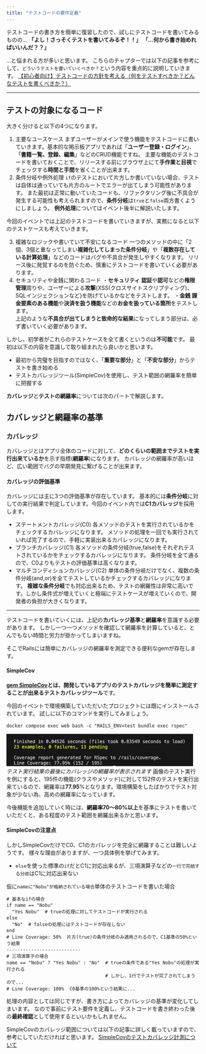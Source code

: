 ```yaml
---
title: "テストコードの要件定義"
---
```

テストコードの書き方を簡単に復習したので、試しにテストコードを書いてみるものの...
**「よし！さっそくテストを書いてみるぞ！！」**
**「...何から書き始めればいいんだ？？」**

...と悩まれる方が多いと思います。
こちらのチャプターでは以下の記事を参考にして、`どういうテストを書いていくべきか？`という内容を重点的に説明していきます。
[【初心者向け】テストコードの方針を考える（何をテストすべきか？どんなテストを書くべきか？）](https://qiita.com/jnchito/items/2a5d3e15761fd413657a)
- - -
## テストの対象になるコード
大きく分けると以下の4つになります。
1. 主要なユースケース
まずユーザーがメインで使う機能をテストコードに書いていきます。基本的な掲示板アプリであれば「**ユーザー登録・ログイン**」、「**書籍一覧、登録、編集**」などのCRUD機能ですね。
主要な機能のテストコードを書いておくことで、リリースする前にブラウザ上にて**手作業と目視**でチェックする**時間と手間**を省くことが出来ます。
2. 条件分岐や例外処理
`if`のテストにおいて片方しか書いていない場合、テストは自体は通っていても片方のルートでエラーが出てしまう可能性があります。
また最初は正常に動いていたコードも、リファクタリング後に不具合が発生する可能性も考えられますので、**条件分岐**は`true`と`false`両方書くようにしましょう。
**例外処理**についてはイベント後半に解説いたします。

今回のイベントでは上記のテストコードを書いていきますが、実務になると以下のテストケースも考えていきます。

3. 複雑なロジックや書いていて不安になるコード
一つのメソッドの中に「2個、3個と重なってしまい**複雑化してしまった条件分岐**」や「**複数存在している計算処理**」などのコードはバグや不具合が発生しやすくなります。
リリース後に発覚するのを防ぐため、慎重にテストコードを書いていく必要があります。
4. セキュリティや金銭に関わるコード
・**セキュリティ**
**認証**や**認可**などの**権限管理**周りや、ユーザーによる**攻撃**{XSS(クロスサイトスクリプティング)、SQLインジェクションなど}を防げているかなどをテストします。
・**金銭**
**課金要素のある機能**や**決済を扱う機能**などの**お金を扱っている箇所**をテストします。<br>
上記のような**不具合が出てしまうと致命的な結果**になってしまう部分は、必ず書いていく必要があります。

しかし、初学者がこれらのテストケースを全て書くというのは**不可能**です。
最初は以下の内容を意識して取り組まれたら良いかと思います。
- 最初から完璧を目指すのではなく、「**重要な部分**」と「**不安な部分**」からテストを書き始める
- テストカバレッジツール(SimpleCov)を使用し、テスト範囲の網羅率を簡単に把握する

**カバレッジ**と**テストの網羅率**については次のパートで解説します。
## カバレッジと網羅率の基準
### カバレッジ
カバレッジとはアプリ全体のコードに対して、**どのくらいの範囲までテストを実行出来ているか**を示す指標(**網羅率**)になります。
カバレッジの網羅率が高いほど、広い範囲でバグの早期発見に繋げることが出来ます。
#### カバレッジの評価基準
カバレッジには主に3つの評価基準が存在しています。
基本的には**条件分岐**に対しての実行結果で判定しています。今回のイベント内では**C1カバレッジ**を採用します。
- ステートメントカバレッジ(C0)
各メソッドのテストを実行されているかをチェックするカバレッジになります。
メソッドの処理を一回でも実行されていれば完了するので、手軽に実装出来るカバレッジになります。
- ブランチカバレッジ(C1)
各メソッドの条件分岐(true,false)をそれぞれテストされているかをチェックするカバレッジになります。
条件分岐を全て通るので、C0よりもテストの評価基準は高くなります。
- マルチコンディションカバレッジ(C2)
単体の条件分岐だけでなく、複数の条件分岐(and,or)を全てテストしているかチェックするカバレッジになります。
**複雑な条件分岐**でも対応出来るため、テストの網羅性は非常に高いです。しかし条件式が増えていくと極端にテストケースが増えていくので、開発者の負担が大きくなります。
- - -
テストコードを書いていくには、上記の**カバレッジ基準**と**網羅率**を意識する必要があります。
しかし一つ一つメソッドを確認して網羅率を計算していると、とんでもない時間と労力が掛かってしまいますね。

そこでRailsには簡単にカバレッジの網羅率を測定できる便利なgemが存在します。
#### SimpleCov
**[gem SimpleCov](https://github.com/simplecov-ruby/simplecov)**とは、開発しているアプリのテストカバレッジを簡単に測定することが出来る**テストカバレッジツール**です。

今回のイベントで環境構築していただいたプロジェクトには既にインストールされています。
試しに以下のコマンドを実行してみましょう。
```
docker compose exec web bash -c "RAILS_ENV=test bundle exec rspec"
```
![SimpleCovの実行結果](/images/super-introduction-rspec/10eeea68d154019360ffd0712df80d50.png)
*テスト実行結果の最後にカバレッジの網羅率が表示されます*
画像のテスト実行を例にすると、195件の機能(クラスやメソッド)に対して152件のテストを実行出来ているので、網羅率は**77.95**%となります。環境構築をしたばかりでテスト対象が少ない為、高めの網羅率になっています。

今後機能を追加していく時には、**網羅率70〜80%以上**を基準にテストを書いていただくと、ある程度のテスト範囲を網羅出来るかと思います。
#### SimpleCovの注意点
しかしSimpleCovだけでC0、C1のカバレッジを完全に網羅することは難しいようです。
様々な理由がありますが、一つ具体例を挙げてみます。
- `else`を使った標準の`if`だとC1に対応出来るが、三項演算子などの`一行で完結する分岐`はC1に対応出来ない

仮に`nameに"Nobu"が格納されている場合`単体のテストコードを書いた場合
```ruby:ifと三項演算子でのSimpleCovカバレッジ基準の違い
# 基本なifの場合
if name == "Nobu"
  "Yes Nobu"  # trueの処理に対してテストコードが実行される
else
  "No"  # falseの処理にはテストコードが存在しない
end
# Line Coverage: 50%  片方(true)の条件分岐のみ適用されるので、C1基準の50%という結果
---------------------------
# 三項演算子の場合
name == "Nobu" ? "Yes Nobu" : "No"  # trueの条件である"Yes Nobu"の処理が実行される
                                    # しかし、1行でテストが完了されてしまうので...
# Line Coverage: 100%  C0基準の100%という結果に...
```
処理の内容としては同じですが、書き方によってカバレッジの基準が変化してしまいます。
なので事前にテスト要件を定義し、テストコードを書き終わった後の**最終確認**として使用するといいかもしれません。

SimpleCovのカバレッジ範囲については以下の記事に詳しく載っていますので、参考にしていただければと思います。
[SimpleCovのテストカバレッジ計測について](https://moneyforward-dev.jp/entry/2022/12/15/test-coverage-measurement/)